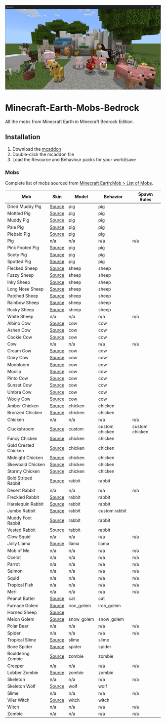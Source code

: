 ![Minecraft-Earth-Mobs-Bedrock](/Minecraft-Earth-Mobs-Bedrock.png)

# Minecraft-Earth-Mobs-Bedrock
All the mobs from Minecraft Earth in Minecraft Bedrock Edition.

## Installation
1. Download the [mcaddon](https://github.com/kirbycope/Minecraft-Earth-Mobs-Bedrock/raw/main/Minecraft-Earth-Mobs-Bedrock.mcaddon)
1. Double-click the mcaddon file
1. Load the Resource and Behaviour packs for your world/save

### Mobs
Complete list of mobs sourced from [Minecraft Earth:Mob > List of Mobs](https://minecraft.fandom.com/wiki/Minecraft_Earth:Mob#List_of_mobs).

|	Mob	|	Skin			|	Model	|	Behavior	|	Spawn Rules	|
|	---	|	---			|	---	|	---	|	---	|
|	Dried Muddy Pig	|	[Source](	https://www.planetminecraft.com/mob-skin/dried-muddy-pig-5629782/	)	|	pig	|	pig	|		|
|	Mottled Pig	|	[Source](	https://www.planetminecraft.com/mob-skin/mottled-pig/	)	|	pig	|	pig	|		|
|	Muddy Pig	|	[Source](	https://www.planetminecraft.com/mob-skin/muddy-pig-minecraft-earth/	)	|	pig	|	pig	|		|
|	Pale Pig	|	[Source](	https://www.planetminecraft.com/mob-skin/pale-pig-minecraft-earth-4690389/	)	|	pig	|	pig	|		|
|	Piebald Pig	|	[Source](	https://www.planetminecraft.com/mob-skin/piebald-pig/	)	|	pig	|	pig	|		|
|	Pig	|		n/a		|	n/a	|	n/a	|	n/a	|
|	Pink Footed Pig	|	[Source](	https://www.planetminecraft.com/mob-skin/sooty-pig-minecraft-earth/	)	|	pig	|	pig	|		|
|	Sooty Pig	|	[Source](	https://www.planetminecraft.com/mob-skin/pink-footed-pig-minecraft-earth/	)	|	pig	|	pig	|		|
|	Spotted Pig	|	[Source](	https://www.planetminecraft.com/mob-skin/spotted-pig-5000277/	)	|	pig	|	pig	|		|
|	Flecked Sheep	|	[Source](	https://www.planetminecraft.com/mob-skin/flecked-sheep-minecraft-earth-4665432/	)	|	sheep	|	sheep	|		|
|	Fuzzy Sheep	|	[Source](	https://www.planetminecraft.com/mob-skin/fuzzy-sheep-minecraft-earth/	)	|	sheep	|	sheep	|		|
|	Inky Sheep	|	[Source](	https://minecraft.fandom.com/wiki/Minecraft_Earth:Inky_Sheep?file=Inky_Sheep_%2528texture%2529.png	)	|	sheep	|	sheep	|		|
|	Long Nose Sheep	|	[Source](	https://www.planetminecraft.com/mob-skin/long-nosed-sheep-minecraft-earth/	)	|	sheep	|	sheep	|		|
|	Patched Sheep	|	[Source](	https://www.planetminecraft.com/mob-skin/patched-sheep-minecraft-earth/	)	|	sheep	|	sheep	|		|
|	Rainbow Sheep	|	[Source](	https://www.planetminecraft.com/mob-skin/rainbow-sheep-minecraft-earth/	)	|	sheep	|	sheep	|		|
|	Rocky Sheep	|	[Source](	https://www.planetminecraft.com/mob-skin/rocky-sheep-minecraft-earth-4773374/	)	|	sheep	|	sheep	|		|
|	White Sheep	|		n/a		|	n/a	|	n/a	|	n/a	|
|	Albino Cow	|	[Source](	https://www.planetminecraft.com/mob-skin/albino-cow-minecraft-earth-4669421/	)	|	cow	|	cow	|		|
|	Ashen Cow	|	[Source](	https://www.planetminecraft.com/mob-skin/ashen-cow-minecraft-earth-4669426/	)	|	cow	|	cow	|		|
|	Cookie Cow	|	[Source](	https://www.planetminecraft.com/mob-skin/cookie-cow/	)	|	cow	|	cow	|		|
|	Cow	|		n/a		|	n/a	|	n/a	|	n/a	|
|	Cream Cow	|	[Source](	https://www.planetminecraft.com/mob-skin/brule-cow-minecraft-earth-reupload/	)	|	cow	|	cow	|		|
|	Dairy Cow	|	[Source](	https://www.planetminecraft.com/mob-skin/dairy-cow-minecraft-earth-reupload/	)	|	cow	|	cow	|		|
|	Moobloom	|	[Source](	https://www.planetminecraft.com/mob-skin/moobloom-minecraft-earth/	)	|	cow	|	cow	|		|
|	Moolip	|	[Source](	https://www.planetminecraft.com/mob-skin/moolip-minecraft-earth/	)	|	cow	|	cow	|		|
|	Pinto Cow	|	[Source](	https://www.planetminecraft.com/mob-skin/pinto-cow-minecraft-earth/	)	|	cow	|	cow	|		|
|	Sunset Cow	|	[Source](	https://www.planetminecraft.com/mob-skin/sunset-cow-minecraft-earth/	)	|	cow	|	cow	|		|
|	Umbra Cow	|	[Source](	https://www.planetminecraft.com/mob-skin/umbra-cow-minecraft-earth/	)	|	cow	|	cow	|		|
|	Wooly Cow	|	[Source](	https://www.planetminecraft.com/mob-skin/wooly-cow-5617279/	)	|	cow	|	cow	|		|
|	Amber Chicken	|	[Source](	https://www.planetminecraft.com/mob-skin/amber-chicken-minecraft-earth/	)	|	chicken	|	chicken	|		|
|	Bronzed Chicken	|	[Source](	https://www.planetminecraft.com/mob-skin/bronzed-chicken-minecraft-earth/	)	|	chicken	|	chicken	|		|
|	Chicken	|		n/a		|	n/a	|	n/a	|	n/a	|
|	Cluckshroom	|	[Source](	https://www.planetminecraft.com/mod/cluckshroom-5843577/	)	|	custom	|	custom chicken	|	custom chicken	|
|	Fancy Chicken	|	[Source](	https://www.planetminecraft.com/mob-skin/fancy-chicken-minecraft-earth/	)	|	chicken	|	chicken	|		|
|	Gold Crested Chicken	|	[Source](	https://www.planetminecraft.com/mob-skin/gold-crested-chicken-minecraft-earth/	)	|	chicken	|	chicken	|		|
|	Midnight Chicken	|	[Source](	https://www.planetminecraft.com/mob-skin/midnight-chicken-minecraft-earth/	)	|	chicken	|	chicken	|		|
|	Skewbald Chicken	|	[Source](	https://www.planetminecraft.com/mob-skin/skewbald-chicken-minecraft-earth/	)	|	chicken	|	chicken	|		|
|	Stormy Chicken	|	[Source](	https://www.planetminecraft.com/mob-skin/stormy-chicken-minecraft-earth-4669418/	)	|	chicken	|	chicken	|		|
|	Bold Striped Rabbit	|	[Source](	https://www.planetminecraft.com/mob-skin/bold-stripedrabbit-minecraft-earth/	)	|	rabbit	|	rabbit	|		|
|	Desert Rabbit	|		n/a		|	n/a	|	n/a	|	n/a	|
|	Freckled Rabbit	|	[Source](	https://www.planetminecraft.com/mob-skin/freckled-rabbit-minecraft-earth/	)	|	rabbit	|	rabbit	|		|
|	Harelequin Rabbit	|	[Source](	https://www.planetminecraft.com/mob-skin/harelequin-rabbit-minecraft-earth/	)	|	rabbit	|	rabbit	|		|
|	Jumbo Rabbit	|	[Source](	https://minecraft.fandom.com/wiki/Minecraft_Earth:Jumbo_Rabbit?file=Jumbo_Rabbit_%2528texture%2529.png	)	|	rabbit	|	custom rabbit	|		|
|	Muddy Foot Rabbit	|	[Source](	https://minecraft.fandom.com/wiki/Minecraft_Earth:Muddy_Foot_Rabbit?file=Muddy_Foot_Rabbit_%2528texture%2529.png	)	|	rabbit	|	rabbit	|		|
|	Vested Rabbit	|	[Source](	https://www.planetminecraft.com/mob-skin/vested-rabbit-minecraft-earth/	)	|	rabbit	|	rabbit	|		|
|	Glow Squid	|		n/a		|	n/a	|	n/a	|	n/a	|
|	Jolly Llama	|	[Source](	https://www.planetminecraft.com/resources/?keywords=jolly+llama	)	|	llama	|	llama	|		|
|	Mob of Me	|		n/a		|	n/a	|	n/a	|	n/a	|
|	Ocelot	|		n/a		|	n/a	|	n/a	|	n/a	|
|	Parrot	|		n/a		|	n/a	|	n/a	|	n/a	|
|	Salmon	|		n/a		|	n/a	|	n/a	|	n/a	|
|	Squid	|		n/a		|	n/a	|	n/a	|	n/a	|
|	Tropical Fish	|		n/a		|	n/a	|	n/a	|	n/a	|
|	Merl	|		n/a		|	n/a	|	n/a	|	n/a	|
|	Peanut Butter	|	[Source](	https://www.planetminecraft.com/mob-skin/dyed-cat-4935757/	)	|	cat	|	cat	|		|
|	Furnace Golem	|	[Source](	https://www.planetminecraft.com/mob-skin/furnace-golem-minecraft-earth/	)	|	iron_golem	|	iron_golem	|		|
|	Horned Sheep	|	[Source](		)	|		|		|		|
|	Melon Golem	|	[Source](	https://minecraft.fandom.com/wiki/Minecraft_Earth:Melon_Golem?file=Melon_Golem_%2528texture%2529.png	)	|	snow_golem	|	snow_golem	|		|
|	Polar Bear	|		n/a		|	n/a	|	n/a	|	n/a	|
|	Spider	|		n/a		|	n/a	|	n/a	|	n/a	|
|	Tropical Slime	|	[Source](	https://www.planetminecraft.com/mob-skin/tropical-slime-minecraft-earth-4573166/	)	|	slime	|	slime	|		|
|	Bone Spider	|	[Source](	https://www.planetminecraft.com/mob-skin/bone-spider-minecraft-earth/	)	|	spider	|	spider	|		|
|	Bouldering Zombie	|	[Source](	https://www.planetminecraft.com/mob-skin/bouldering-zombie-minecraft-earth/	)	|	zombie	|	zombie	|		|
|	Creeper	|		n/a		|	n/a	|	n/a	|	n/a	|
|	Lobber Zombie	|	[Source](	https://www.planetminecraft.com/mob-skin/lobber-zombie-minecraft-earth-4934944/	)	|	zombie	|	zombie	|		|
|	Skeleton	|		n/a		|	n/a	|	n/a	|	n/a	|
|	Skeleton Wolf	|	[Source](	https://www.planetminecraft.com/mob-skin/skeleton-wolf-minecraft-earth/	)	|	wolf	|	wolf	|		|
|	Slime	|		n/a		|	n/a	|	n/a	|	n/a	|
|	Viler Witch	|	[Source](	https://minecraft.fandom.com/wiki/Minecraft_Earth:Viler_Witch?file=Viler_Witch_%2528texture%2529.png	)	|	witch	|	witch	|		|
|	Witch	|		n/a		|	n/a	|	n/a	|	n/a	|
|	Zombie	|		n/a		|	n/a	|	n/a	|	n/a	|
